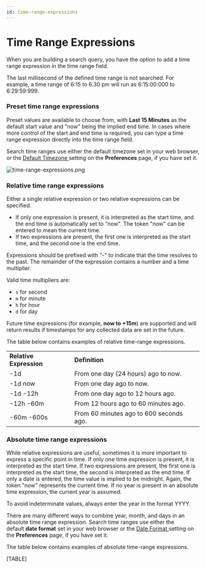 ```yaml
---
id: time-range-expressions
---
```


# Time Range Expressions

When you are building a search query, you have the option to add a time
range expression in the time range field.

The last millisecond of the defined time range is not searched. For
example, a time range of 6:15 to 6.30 pm will run as 6:15:00:000 to
6:29:59:999.

### Preset time range expressions

Preset values are available to choose from, with **Last 15 Minutes** as
the default start value and "now" being the implied end time. In cases
where more control of the start and end time is required, you can type a
time range expression directly into the time range field.

Search time ranges use either the default timezone set in your web
browser, or the [Default
Timezone ](../../../01Start-Here/05Customize-Your-Sumo-Logic-Experience/Preferences-Page.md "Preferences Page")setting
on the **Preferences** page, if you have set it.

![time-range-expressions.png](../../static/img/Get-Started-with-Search/Search-Basics/Time-Range-Expressions/time-range-expressions.png)

### Relative time range expressions

Either a single relative expression or two relative expressions can be
specified.

-   If only one expression is present, it is interpreted as the start
    time, and the end time is automatically set to "now". The token
    "now" can be entered to mean the current time.
-   If two expressions are present, the first one is interpreted as the
    start time, and the second one is the end time.

Expressions should be prefixed with "-" to indicate that the time
resolves to the past. The remainder of the expression contains a number
and a time multiplier.

Valid time multipliers are:

-   `s` for second 
-   `m` for minute
-   `h` for hour
-   `d` for day

Future time expressions (for example, **now to +15m**) are supported and
will return results if timestamps for any collected data are set in the
future.

The table below contains examples of relative time-range expressions. 

|                         |                                         |
|-------------------------|-----------------------------------------|
| **Relative Expression** | **Definition**                          |
| -1d                     | From one day (24 hours) ago to now.     |
| -1d now                 | From one day ago to now.                |
| -1d -12h                | From one day ago to 12 hours ago.       |
| -12h -60m               | From 12 hours ago to 60 minutes ago.    |
| -60m -600s              | From 60 minutes ago to 600 seconds ago. |

### Absolute time range expressions

While relative expressions are useful, sometimes it is more important to
express a specific point in time. If only one time expression is
present, it is interpreted as the start time. If two expressions are
present, the first one is interpreted as the start time, the second is
interpreted as the end time. If only a date is entered, the time value
is implied to be midnight. Again, the token "now" represents the current
time. If no year is present in an absolute time expression, the current
year is assumed.

To avoid indeterminate values, always enter the year in the format YYYY.

There are many different ways to combine year, month, and days in an
absolute time range expression. Search time ranges use either the
default **date format** set in your web browser or the [Date
Format ](../../../01Start-Here/05Customize-Your-Sumo-Logic-Experience/Preferences-Page.md "Preferences Page")setting
on the **Preferences** page, if you have set it.

The table below contains examples of absolute time-range expressions. 

[TABLE]
